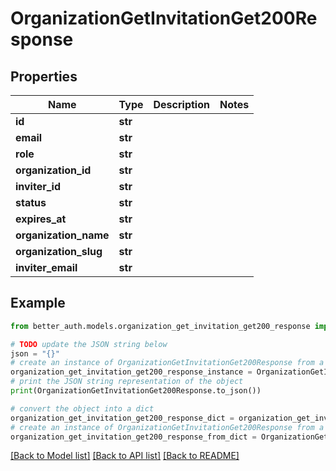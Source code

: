 # OrganizationGetInvitationGet200Response


## Properties

Name | Type | Description | Notes
------------ | ------------- | ------------- | -------------
**id** | **str** |  | 
**email** | **str** |  | 
**role** | **str** |  | 
**organization_id** | **str** |  | 
**inviter_id** | **str** |  | 
**status** | **str** |  | 
**expires_at** | **str** |  | 
**organization_name** | **str** |  | 
**organization_slug** | **str** |  | 
**inviter_email** | **str** |  | 

## Example

```python
from better_auth.models.organization_get_invitation_get200_response import OrganizationGetInvitationGet200Response

# TODO update the JSON string below
json = "{}"
# create an instance of OrganizationGetInvitationGet200Response from a JSON string
organization_get_invitation_get200_response_instance = OrganizationGetInvitationGet200Response.from_json(json)
# print the JSON string representation of the object
print(OrganizationGetInvitationGet200Response.to_json())

# convert the object into a dict
organization_get_invitation_get200_response_dict = organization_get_invitation_get200_response_instance.to_dict()
# create an instance of OrganizationGetInvitationGet200Response from a dict
organization_get_invitation_get200_response_from_dict = OrganizationGetInvitationGet200Response.from_dict(organization_get_invitation_get200_response_dict)
```
[[Back to Model list]](../README.md#documentation-for-models) [[Back to API list]](../README.md#documentation-for-api-endpoints) [[Back to README]](../README.md)


